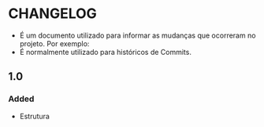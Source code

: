 # CHANGELOG

- É um documento utilizado para informar as mudanças que ocorreram no projeto. Por exemplo:
- É normalmente utilizado para históricos de Commits.

## 1.0
### Added
- Estrutura